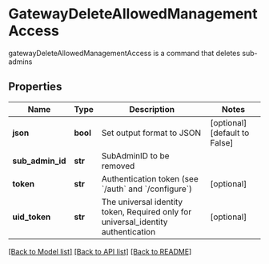 # GatewayDeleteAllowedManagementAccess

gatewayDeleteAllowedManagementAccess is a command that deletes sub-admins
## Properties
Name | Type | Description | Notes
------------ | ------------- | ------------- | -------------
**json** | **bool** | Set output format to JSON | [optional] [default to False]
**sub_admin_id** | **str** | SubAdminID to be removed | 
**token** | **str** | Authentication token (see &#x60;/auth&#x60; and &#x60;/configure&#x60;) | [optional] 
**uid_token** | **str** | The universal identity token, Required only for universal_identity authentication | [optional] 

[[Back to Model list]](../README.md#documentation-for-models) [[Back to API list]](../README.md#documentation-for-api-endpoints) [[Back to README]](../README.md)


